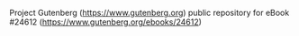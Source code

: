 Project Gutenberg (https://www.gutenberg.org) public repository for eBook #24612 (https://www.gutenberg.org/ebooks/24612)
